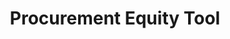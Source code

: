 ---
highlight: "false" 
title: "Procurement Equity Tool"
description: "Helps agencies reach socioeconomic small businesses that have not received federal work but are registered in System for Award Management (SAM) and may be interested in participating in agency procurement competitions. This tool is government use only. "
url-link: "https://d2d.gsa.gov/report/government-wide-procurement-equity-tool"
type: "HTML"
gov-only: "true"
is-external: "true"
publication-date: "March 01, 2023"
reading-time: "5"
resource-type: "Tool"
filter: "small-business"
audience: "contracts-acquisitions"
branded-offerings: "market-it-data-intelligence"
---